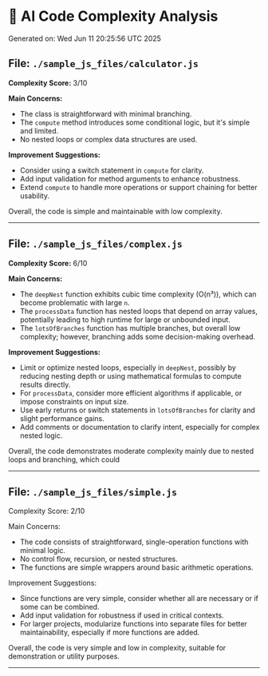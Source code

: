 # 🤖 AI Code Complexity Analysis

Generated on: Wed Jun 11 20:25:56 UTC 2025

## File: `./sample_js_files/calculator.js`

**Complexity Score:** 3/10

**Main Concerns:**
- The class is straightforward with minimal branching.
- The `compute` method introduces some conditional logic, but it's simple and limited.
- No nested loops or complex data structures are used.

**Improvement Suggestions:**
- Consider using a switch statement in `compute` for clarity.
- Add input validation for method arguments to enhance robustness.
- Extend `compute` to handle more operations or support chaining for better usability.

Overall, the code is simple and maintainable with low complexity.

---

## File: `./sample_js_files/complex.js`

**Complexity Score:** 6/10

**Main Concerns:**
- The `deepNest` function exhibits cubic time complexity (O(n³)), which can become problematic with large `n`.
- The `processData` function has nested loops that depend on array values, potentially leading to high runtime for large or unbounded input.
- The `lotsOfBranches` function has multiple branches, but overall low complexity; however, branching adds some decision-making overhead.

**Improvement Suggestions:**
- Limit or optimize nested loops, especially in `deepNest`, possibly by reducing nesting depth or using mathematical formulas to compute results directly.
- For `processData`, consider more efficient algorithms if applicable, or impose constraints on input size.
- Use early returns or switch statements in `lotsOfBranches` for clarity and slight performance gains.
- Add comments or documentation to clarify intent, especially for complex nested logic.

Overall, the code demonstrates moderate complexity mainly due to nested loops and branching, which could

---

## File: `./sample_js_files/simple.js`

Complexity Score: 2/10

Main Concerns:
- The code consists of straightforward, single-operation functions with minimal logic.
- No control flow, recursion, or nested structures.
- The functions are simple wrappers around basic arithmetic operations.

Improvement Suggestions:
- Since functions are very simple, consider whether all are necessary or if some can be combined.
- Add input validation for robustness if used in critical contexts.
- For larger projects, modularize functions into separate files for better maintainability, especially if more functions are added.

Overall, the code is very simple and low in complexity, suitable for demonstration or utility purposes.

---

